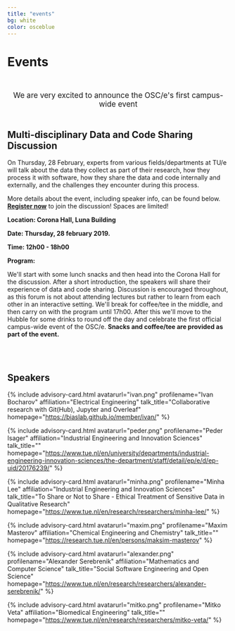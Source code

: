 ```yaml
---
title: "events"
bg: white
color: osceblue
---
```


<a id="events"></a>

# Events

<br><center style="font-size: 17px"> We are very excited to announce the OSC/e's first campus-wide event</center><br>

## Multi-disciplinary Data and Code Sharing Discussion

On Thursday, 28 February, experts from various fields/departments at TU/e will talk about the data they collect as part of their research, how they process it with software, how they share the data and code internally and externally, and the challenges they encounter during this process. 

More details about the event, including speaker info, can be found below. **<a href="#register">Register now</a>** to join the discussion! Spaces are limited!

**Location: Corona Hall, Luna Building**

**Date: Thursday, 28 february 2019.**

**Time: 12h00 - 18h00**

**Program:**

We'll start with some lunch snacks and then head into the Corona Hall for the discussion. After a short introduction, the speakers will share their experience of data and code sharing. Discussion is encouraged throughout, as this forum is not about attending lectures but rather to learn from each other in an interactive setting. We'll break for coffee/tee in the middle, and then carry on with the program until 17h00. After this we'll move to the Hubble for some drinks to round off the day and celebrate the first official campus-wide event of the OSC/e. **Snacks and coffee/tee are provided as part of the event.**

<br>
<br>

## Speakers

<div id="profile-container">

{% include advisory-card.html avatarurl="ivan.png" profilename="Ivan Bocharov" affiliation="Electrical Engineering" talk_title="Collaborative research with Git(Hub), Jupyter and Overleaf" homepage="https://biaslab.github.io/member/ivan/" %}

{% include advisory-card.html avatarurl="peder.png" profilename="Peder Isager" affiliation="Industrial Engineering and Innovation Sciences" talk_title="" homepage="https://www.tue.nl/en/university/departments/industrial-engineering-innovation-sciences/the-department/staff/detail/ep/e/d/ep-uid/20176239/" %}

{% include advisory-card.html avatarurl="minha.png" profilename="Minha Lee" affiliation="Industrial Engineering and Innovation Sciences" talk_title="To Share or Not to Share - Ethical Treatment of Sensitive Data in Qualitative Research" homepage="https://www.tue.nl/en/research/researchers/minha-lee/" %}

</div>

<div id="profile-container">

{% include advisory-card.html avatarurl="maxim.png" profilename="Maxim Masterov" affiliation="Chemical Engineering and Chemistry" talk_title="" homepage="https://research.tue.nl/en/persons/maksim-masterov" %}

{% include advisory-card.html avatarurl="alexander.png" profilename="Alexander Serebrenik" affiliation="Mathematics and Computer Science" talk_title="Social Software Engineering and Open Science" homepage="https://www.tue.nl/en/research/researchers/alexander-serebrenik/" %}

{% include advisory-card.html avatarurl="mitko.png" profilename="Mitko Veta" affiliation="Biomedical Engineering" talk_title="" homepage="https://www.tue.nl/en/research/researchers/mitko-veta/" %}


</div>


